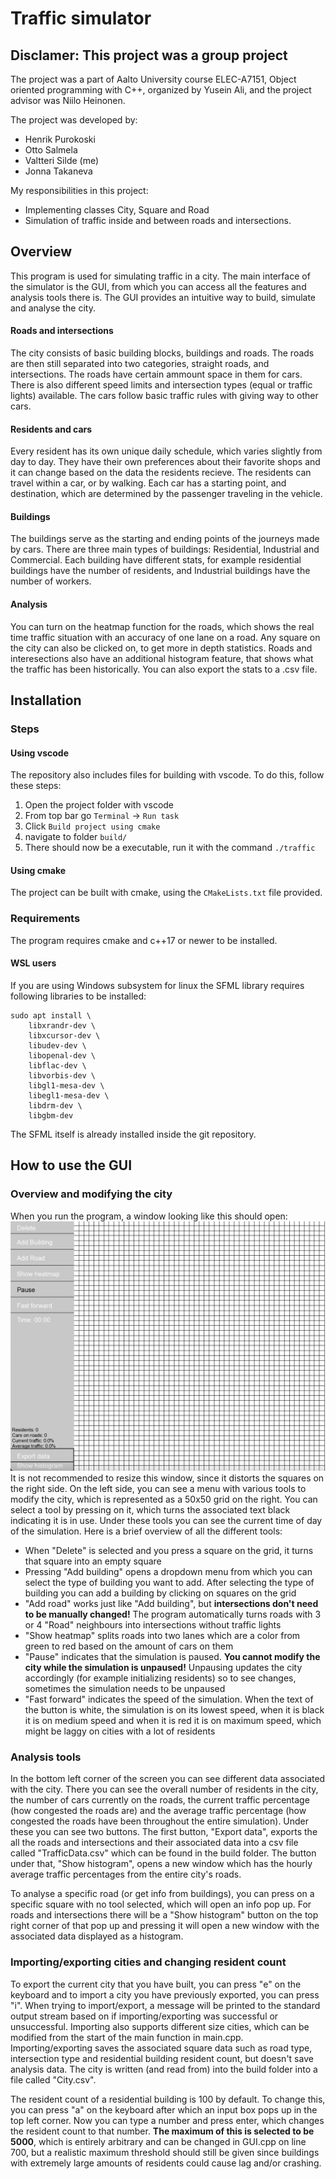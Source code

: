 # Traffic simulator

## Disclamer: This project was a group project
The project was a part of Aalto University course ELEC-A7151, Object oriented programming with C++, organized by Yusein Ali, and the project advisor was Niilo Heinonen.

The project was developed by:
- Henrik Purokoski
- Otto Salmela
- Valtteri Silde (me)
- Jonna Takaneva

My responsibilities in this project:
- Implementing classes City, Square and Road
- Simulation of traffic inside and between roads and intersections.

## Overview
This program is used for simulating traffic in a city. The main interface of the simulator is the GUI, from which you can access all the features and analysis tools there is. The GUI provides an intuitive way to build, simulate and analyse the city. 

#### Roads and intersections
The city consists of basic building blocks, buildings and roads. The roads are then still separated into two categories, straight roads, and intersections. The roads have certain ammount space in them for cars. There is also different speed limits and intersection types (equal or traffic lights) available. The cars follow basic traffic rules with giving way to other cars.

#### Residents and cars
Every resident has its own unique daily schedule, which varies slightly from day to day. They have their own preferences about their favorite shops and it can change based on the data the residents recieve. The residents can travel within a car, or by walking. Each car has a starting point, and destination, which are determined by the passenger traveling in the vehicle.

#### Buildings
The buildings serve as the starting and ending points of the journeys made by cars. There are
three main types of buildings: Residential, Industrial and Commercial. Each building have
different stats, for example residential buildings have the number of residents, and Industrial
buildings have the number of workers.

#### Analysis
You can turn on the heatmap function for the roads, which shows the real time traffic situation with an accuracy of one lane on a road. Any square on the city can also be clicked on, to get more in depth statistics. Roads and interesections also have an additional histogram feature, that shows what the traffic has been historically. You can also export the stats to a .csv file.

## Installation

### Steps

#### Using vscode
The repository also includes files for building with vscode. To do this, follow these steps:
1. Open the project folder with vscode
2. From top bar go ```Terminal``` -> ```Run task```
3. Click ```Build project using cmake```
4. navigate to folder ```build/```
5. There should now be a executable, run it with the command ```./traffic```

#### Using cmake
The project can be built with cmake, using the ```CMakeLists.txt``` file provided.

### Requirements
The program requires cmake and c++17 or newer to be installed.

#### WSL users
If you are using Windows subsystem for linux the SFML library requires following libraries to be installed:
```
sudo apt install \
    libxrandr-dev \
    libxcursor-dev \
    libudev-dev \
    libopenal-dev \
    libflac-dev \
    libvorbis-dev \
    libgl1-mesa-dev \
    libegl1-mesa-dev \
    libdrm-dev \
    libgbm-dev
```
The SFML itself is already installed inside the git repository.

## **How to use the GUI**

### **Overview and modifying the city**
When you run the program, a window looking like this should open:
![GUI](archive/GUI.jpeg)
It is not recommended to resize this window, since it distorts the squares on the right side. On the left side, you can see a menu with various tools to modify the city, which is represented as a 50x50 grid on the right. You can select a tool by pressing on it, which turns the associated text black indicating it is in use. Under these tools you can see the current time of day of the simulation. Here is a brief overview of all the different tools:
- When "Delete" is selected and you press a square on the grid, it turns that square into an empty square
- Pressing "Add building" opens a dropdown menu from which you can select the type of building you want to add. After selecting the type of building you can add a building by clicking on squares on the grid
- "Add road" works just like "Add building", but **intersections don't need to be manually changed!** The program automatically turns roads with 3 or 4 "Road" neighbours into intersections without traffic lights
- "Show heatmap" splits roads into two lanes which are a color from green to red based on the amount of cars on them
- "Pause" indicates that the simulation is paused. **You cannot modify the city while the simulation is unpaused!** Unpausing updates the city accordingly (for example initializing residents) so to see changes, sometimes the simulation needs to be unpaused
- "Fast forward" indicates the speed of the simulation. When the text of the button is white, the simulation is on its lowest speed, when  it is black it is on medium speed and when it is red it is on maximum speed, which might be laggy on cities with a lot of residents

### **Analysis tools**
In the bottom left corner of the screen you can see different data associated with the city. There you can see the overall number of residents in the city, the number of cars currently on the roads, the current traffic percentage (how congested the roads are) and the average traffic percentage (how congested the roads have been throughout the entire simulation). Under these you can see two buttons. The first button, "Export data", exports the all the roads and intersections and their associated data into a csv file called "TrafficData.csv" which can be found in the build folder. The button under that, "Show histogram", opens a new window which has the hourly average traffic percentages from the entire city's roads.

To analyse a specific road (or get info from buildings), you can press on a specific square with no tool selected, which will open an info pop up. For roads and intersections there will be a "Show histogram" button on the top right corner of that pop up and pressing it will open a new window with the associated data displayed as a histogram.

### **Importing/exporting cities and changing resident count**
To export the current city that you have built, you can press "e" on the keyboard and to import a city you have previously exported, you can press "i". When trying to import/export, a message will be printed to the standard output stream based on if importing/exporting was successful or unsuccessful. Importing also supports different size cities, which can be modified from the start of the main function in main.cpp. Importing/exporting saves the associated square data such as road type, intersection type and residential building resident count, but doesn't save analysis data. The city is written (and read from) into the build folder into a file called "City.csv".

The resident count of a residential building is 100 by default. To change this, you can press "a" on the keyboard after which an input box pops up in the top left corner. Now you can type a number and press enter, which changes the resident count to that number. **The maximum of this is selected to be 5000**, which is entirely arbitrary and can be changed in GUI.cpp on line 700, but a realistic maximum threshold should still be given since buildings with extremely large amounts of residents could cause lag and/or crashing.


